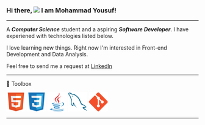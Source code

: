  ### Hi there, <img src="https://raw.githubusercontent.com/MartinHeinz/MartinHeinz/master/wave.gif" width="30px"> I am Mohammad Yousuf!
 
 ---
 
 A ***Computer Science*** student and a aspiring ***Software Developer***. I have experiened with technologies listed below. 
 
 I love learning new things. Right now I'm interested in Front-end Development and Data Analysis. 
 
 Feel free to send me a request at [LinkedIn](https://www.linkedin.com/in/mohammad-bilal-45440b168/)
 
 ---
 
 🎒 Toolbox
 
 <img src="https://github.com/devicons/devicon/blob/master/icons/html5/html5-original.svg" alt="HTML5 Logo" width="50" height="50" /> <img src="https://github.com/devicons/devicon/blob/master/icons/css3/css3-original.svg" alt="CSS3 Logo" width="50" height="50" /> <img src="https://github.com/devicons/devicon/blob/master/icons/java/java-original.svg" alt="Java Logo" width="50" height="50" /> <img src="https://github.com/devicons/devicon/blob/master/icons/mysql/mysql-original.svg" alt="MySQL Logo" width="50" height="50" /> <img src="https://github.com/devicons/devicon/blob/master/icons/git/git-original.svg" alt="Git Logo" width="50" height="50" />
 
 ---

<!--Check out these as well. 
[<img src="https://cdn.worldvectorlogo.com/logos/instagram-2-1.svg" alt="Instagram" width="50" height="50" />]()-->

